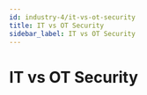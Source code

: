 ```yaml
---
id: industry-4/it-vs-ot-security
title: IT vs OT Security
sidebar_label: IT vs OT Security
---
```


# IT vs OT Security